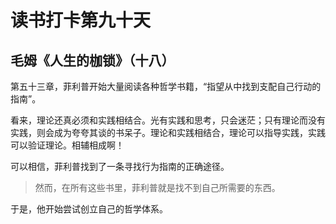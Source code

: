 # 读书打卡第九十天

## 毛姆《人生的枷锁》（十八）

第五十三章，菲利普开始大量阅读各种哲学书籍，“指望从中找到支配自己行动的指南”。

看来，理论还真必须和实践相结合。光有实践和思考，只会迷茫；只有理论而没有实践，则会成为夸夸其谈的书呆子。理论和实践相结合，理论可以指导实践，实践可以验证理论。相辅相成啊！

可以相信，菲利普找到了一条寻找行为指南的正确途径。

> 然而，在所有这些书里，菲利普就是找不到自己所需要的东西。

于是，他开始尝试创立自己的哲学体系。
